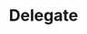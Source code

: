 ---
title: "Delegate"
# page_header_bg: "images/bg/section-bg5.jpg"
description: "Delegate to our Validators"
layout: "pricing"
draft: false

################ pricing ##################
pricing:
  enable : true
  title : "Nodes we validate on"
  content : "We run validator nodes on the following chains.  If you like the work we do, please consider a delegation."
  pricing_table:

  - name : "Kujira"
    # price : "TBD"
    # price_per : "Yearly"
    # services: 
    # - "last updated: 2022-06-28"
    button:
      label: "Delegate Now"
      link : "https://blue.kujira.app/stake/kujiravaloper1dnmz4yzv73lr3lmauuaa0wpwn8zm8s20memec4"


---